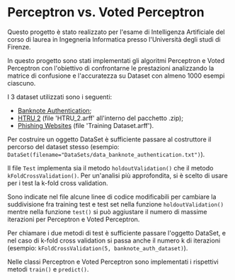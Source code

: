 # Perceptron vs. Voted Perceptron

Questo progetto è stato realizzato per l'esame di Intelligenza Artificiale del corso di laurea in Ingegneria Informatica presso l'Università degli studi di Firenze.

In questo progetto sono stati implementati gli algoritmi Perceptron e Voted Perceptron con l'obiettivo di confrontarne le prestazioni analizzando la matrice di confusione e l'accuratezza su Dataset con almeno 1000 esempi ciascuno.

I 3 dataset utilizzati sono i seguenti:

- [Banknote Authentication](https://archive.ics.uci.edu/ml/machine-learning-databases/00267/);
- [HTRU 2](https://archive.ics.uci.edu/ml/machine-learning-databases/00372/) (file 'HTRU_2.arff' all'interno del pacchetto .zip);
- [Phishing Websites](http://archive.ics.uci.edu/ml/machine-learning-databases/00327/) (file 'Training Dataset.arff').

Per costruire un oggetto DataSet è sufficiente passare al costruttore il percorso del dataset stesso (esempio: `DataSet(filename="DataSets/data_banknote_authentication.txt")`).

Il file `Test` implementa sia il metodo `holdoutValidation()` che il metodo `kFoldCrossValidation()`. Per un'analisi più approfondita, si è scelto di usare per i test la k-fold cross validation.

Sono indicate nel file alcune linee di codice modificabili per cambiare la suddivisione fra training test e test set nella funzione `holdoutValidation()` mentre nella funzione `test()` si può aggiustare il numero di massime iterazioni per Perceptron e Voted Perceptron.

Per chiamare i due metodi di test è sufficiente passare l'oggetto DataSet, e nel caso di k-fold cross validation si passa anche il numero k di iterazioni (esempio: `kFoldCrossValidation(5, banknote_auth_dataset)`).

Nelle classi Perceptron e Voted Perceptron sono implementati i rispettivi metodi `train()` e `predict()`.

